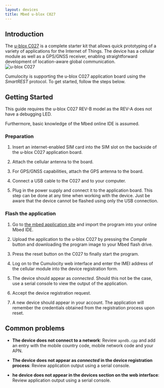 ```yaml
---
layout: devices
title: Mbed u-blox C027
---
```


## Introduction

The [u-blox C027](https://mbed.org/platforms/u-blox-C027/ "u-blox C027") is a complete starter kit that allows quick prototyping of a variety of applications for the Internet of Things. The device has a cellular module as well as a GPS/GNSS receiver, enabling straightforward development of location-aware global communication.  
<img class="img-responsive center-block" src="/guides/devices/mbed/c027.png" title="u-blox C027"/>

Cumulocity is supporting the u-blox C027 application board using the *SmartREST* protocol. To get started, follow the steps below.

## Getting Started

This guide requires the u-blox C027 REV-B model as the REV-A does not have a debugging LED.

Furthermore, basic knowledge of the Mbed online IDE is assumed.

### Preparation

1. Insert an internet-enabled SIM card into the SIM slot on the backside of the u-blox C027 application board.

2. Attach the cellular antenna to the board.

3. For GPS/GNSS capabilities, attach the GPS antenna to the board.

4. Connect a USB cable to the C027 and to your computer.

5. Plug in the power supply and connect it to the application board. This step can be done at any time when working with the device. Just be aware that the device cannot be flashed using only the USB connection.

### Flash the application

1. Go to <a href="http://mbed.org/users/Cumulocity/code/MbedSmartRestMain/" target="_blank" title="Cumulocity Mbed SmartREST main application">the mbed application site</a> and import the program into your online Mbed IDE.

2. Upload the application to the u-blox C027 by pressing the *Compile* button and downloading the program image to your Mbed flash drive.

3. Press the reset button on the C027 to finally start the program.

4. Log on to the Cumulocity web interface and enter the IMEI address of the cellular module into the device registration form.

5. The device should appear as *connected*. Should this not be the case, use a serial console to view the output of the application.

6. Accept the device registration request.

7. A new device should appear in your account. The application will remember the credentials obtained from the registration process upon reset.

## Common problems

* **The device does not connect to a network**: Review `apndb.cpp` and add an entry with the mobile country code, mobile network code and your APN.

* **The device does not appear as *connected* in the device registration process**: Review application output using a serial console.

* **he device does not appear in the devices section on the web interface**: Review application output using a serial console.

